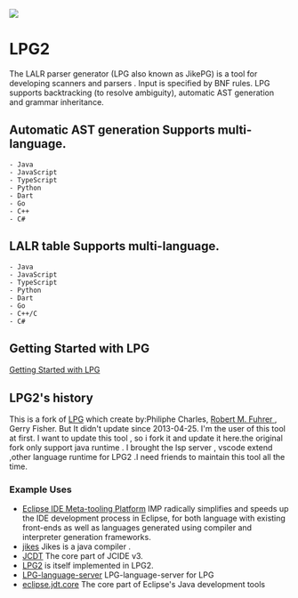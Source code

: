 [![](https://vsmarketplacebadge.apphb.com/version-short/kuafuwang.lpg-vscode.svg)](https://marketplace.visualstudio.com/items?itemName=kuafuwang.lpg-vscode)


# LPG2
The LALR parser generator (LPG also known as JikePG) is a tool for developing scanners and parsers . Input is specified by BNF rules. LPG supports backtracking (to resolve ambiguity), automatic AST generation and grammar inheritance.

##   Automatic AST generation Supports multi-language.
    - Java
    - JavaScript
    - TypeScript
    - Python
    - Dart
    - Go
    - C++
    - C#

##  LALR table Supports multi-language.
    - Java
    - JavaScript
    - TypeScript
    - Python
    - Dart
    - Go
    - C++/C
    - C#

## Getting Started with LPG

[Getting Started with LPG]( https://github.com/A-LPG/LPG2/tree/main/lpg-generator-templates-2.1.00/docs )

## LPG2's history
This is a fork of [LPG](https://sourceforge.net/projects/lpg/) which create  by:Philiphe Charles, [Robert M. Fuhrer ](https://www.linkedin.com/in/robertmfuhrer/), Gerry Fisher. But It didn't update 
since  2013-04-25. I'm the user of this tool at first. I want to update this tool , so i fork it and update it here.the original fork only support  java runtime . I brought the lsp server , vscode extend ,other language runtime for LPG2 .I need friends to maintain this tool all the time.

### Example Uses

- [Eclipse IDE Meta-tooling Platform](https://github.com/impulse-org) IMP radically simplifies and speeds up the IDE development process in Eclipse, for both language with existing front-ends as well as languages generated using compiler and interpreter generation frameworks.
- [jikes](http://jikes.sourceforge.net/) Jikes is a java compiler .
- [JCDT](https://github.com/kuafuwang/JCDT)  The core part of JCIDE v3.
- [LPG2](https://github.com/A-LPG/LPG2) is itself implemented in LPG2.
- [LPG-language-server](https://github.com/A-LPG/LPG-language-server) LPG-language-server for LPG
- [eclipse.jdt.core](https://github.com/eclipse/aspectj.eclipse.jdt.core)  The core part of Eclipse's Java development tools


